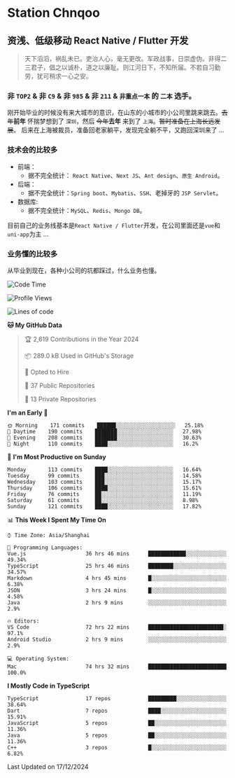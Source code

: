 # Station Chnqoo

## 资浅、低级移动 React Native / Flutter 开发

> 天下滔滔，祸乱未已。吏治人心，毫无更改。军政战事，日崇虚伪。非得二三君子，倡之以诚朴，道之以廉耻。则江河日下，不知所届。不若自习勤劳，犹可稍求一心之安。

### 非 `TOP2` & 非 `C9` & 非 `985` & 非 `211` & `非重点一本` 的 `二本` 选手。

刚开始毕业的时候没有来大城市的意识，在山东的小城市的小公司里跳来跳去。~~去年~~**前年** 怀揣梦想到了 `深圳`，然后 ~~今年~~**去年** 来到了 `上海`。~~暂时准备在上海长远发展~~。
后来在上海被裁员，准备回老家躺平，发现完全躺不平，又跑回深圳来了 ...

### 技术会的比较多

- 前端：
  - 据不完全统计： `React Native`、`Next JS`、`Ant design`、`原生 Android`。
- 后端：
  - 据不完全统计：`Spring boot`、`Mybatis`、`SSH`、老掉牙的 `JSP Servlet`。
- 数据库:
  - 据不完全统计：`MySQL`、`Redis`、`Mongo DB`。

目前自己的业务线基本是`React Native / Flutter`开发，在公司里面还是`vue`和`uni-app`为主 ...

### 业务懂的比较多

从毕业到现在，各种小公司的坑都踩过，什么业务也懂。

<!--START_SECTION:waka-->
![Code Time](http://img.shields.io/badge/Code%20Time-6%2C981%20hrs%2059%20mins-blue)

![Profile Views](http://img.shields.io/badge/Profile%20Views-0-blue)

![Lines of code](https://img.shields.io/badge/From%20Hello%20World%20I%27ve%20Written-468%20Thousand%20lines%20of%20code-blue)

**🐱 My GitHub Data** 

> 🏆 2,619 Contributions in the Year 2024
 > 
> 📦 289.0 kB Used in GitHub's Storage 
 > 
> 💼 Opted to Hire
 > 
> 📜 37 Public Repositories 
 > 
> 🔑 13 Private Repositories  
 > 
**I'm an Early 🐤** 

```text
🌞 Morning    171 commits    ██████░░░░░░░░░░░░░░░░░░░   25.18% 
🌆 Daytime    190 commits    ███████░░░░░░░░░░░░░░░░░░   27.98% 
🌃 Evening    208 commits    ███████░░░░░░░░░░░░░░░░░░   30.63% 
🌙 Night      110 commits    ████░░░░░░░░░░░░░░░░░░░░░   16.2%

```
📅 **I'm Most Productive on Sunday** 

```text
Monday       113 commits    ████░░░░░░░░░░░░░░░░░░░░░   16.64% 
Tuesday      99 commits     ███░░░░░░░░░░░░░░░░░░░░░░   14.58% 
Wednesday    103 commits    ███░░░░░░░░░░░░░░░░░░░░░░   15.17% 
Thursday     106 commits    ████░░░░░░░░░░░░░░░░░░░░░   15.61% 
Friday       76 commits     ██░░░░░░░░░░░░░░░░░░░░░░░   11.19% 
Saturday     61 commits     ██░░░░░░░░░░░░░░░░░░░░░░░   8.98% 
Sunday       121 commits    ████░░░░░░░░░░░░░░░░░░░░░   17.82%

```


📊 **This Week I Spent My Time On** 

```text
⌚︎ Time Zone: Asia/Shanghai

💬 Programming Languages: 
Vue.js                   36 hrs 46 mins      ████████████░░░░░░░░░░░░░   49.34% 
TypeScript               25 hrs 46 mins      ████████░░░░░░░░░░░░░░░░░   34.57% 
Markdown                 4 hrs 45 mins       █░░░░░░░░░░░░░░░░░░░░░░░░   6.38% 
JSON                     3 hrs 24 mins       █░░░░░░░░░░░░░░░░░░░░░░░░   4.58% 
Java                     2 hrs 9 mins        ░░░░░░░░░░░░░░░░░░░░░░░░░   2.9%

🔥 Editors: 
VS Code                  72 hrs 22 mins      ████████████████████████░   97.1% 
Android Studio           2 hrs 9 mins        ░░░░░░░░░░░░░░░░░░░░░░░░░   2.9%

💻 Operating System: 
Mac                      74 hrs 32 mins      █████████████████████████   100.0%

```

**I Mostly Code in TypeScript** 

```text
TypeScript               17 repos            █████████░░░░░░░░░░░░░░░░   38.64% 
Dart                     7 repos             ████░░░░░░░░░░░░░░░░░░░░░   15.91% 
JavaScript               5 repos             ██░░░░░░░░░░░░░░░░░░░░░░░   11.36% 
Java                     5 repos             ██░░░░░░░░░░░░░░░░░░░░░░░   11.36% 
C++                      3 repos             █░░░░░░░░░░░░░░░░░░░░░░░░   6.82%

```



 Last Updated on 17/12/2024
<!--END_SECTION:waka-->

<!---
ChenqiaoStation/ChenqiaoStation is a ✨ special ✨ repository because its `README.md` (this file) appears on your GitHub profile.
You can click the Preview link to take a look at your changes.
--->
